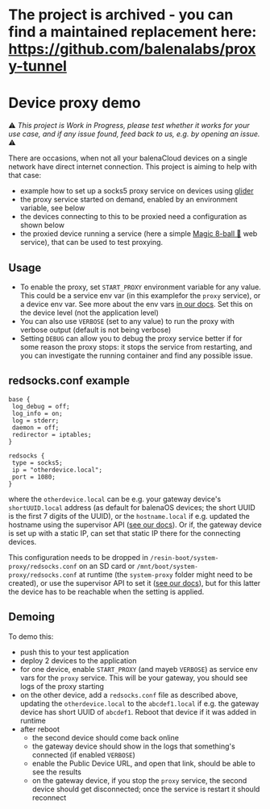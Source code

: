 # The project is archived - you can find a maintained replacement here: https://github.com/balenalabs/proxy-tunnel

# Device proxy demo

⚠️ _This project is Work in Progress, please test whether it works for your use case, and if any issue found, feed back to us, e.g. by opening an issue._ ⚠️

There are occasions, when not all your balenaCloud devices on a single network have direct internet connection. This project is aiming to help with that case:

* example how to set up a socks5 proxy service on devices using [glider][glider]
* the proxy service started on demand, enabled by an environment variable, see below
* the devices connecting to this to be proxied need a configuration as shown below
* the proxied device running a service (here a simple [Magic 8-ball 🎱][magic-8] web service), that can be used to test proxying.

## Usage

* To enable the proxy, set `START_PROXY` environment variable for any value. This could be a service env var (in this examplefor the `proxy` service), or a device env var. See more about the env vars [in our docs][envvar]. Set this on the device level (not the application level)
* You can also use `VERBOSE` (set to any value) to run the proxy with verbose output (default is not being verbose)
* Setting `DEBUG` can allow you to debug the proxy service better if for some reason the proxy stops: it stops the service from restarting, and you can investigate the running container and find any possible issue.

## redsocks.conf example

```
base {
 log_debug = off;
 log_info = on;
 log = stderr;
 daemon = off;
 redirector = iptables;
}

redsocks {
 type = socks5;
 ip = "otherdevice.local";
 port = 1080;
}
```
where the `otherdevice.local` can be e.g. your gateway device's `shortUUID.local` address (as default for balenaOS devices; the short UUID is the first 7 digits of the UUID), or the `hostname.local` if e.g. updated the hostname using the supervisor API ([see our docs][host-config]). Or if, the gateway device is set up with a static IP, can set that static IP there for the connecting devices.

This configuration needs to be dropped in `/resin-boot/system-proxy/redsocks.conf` on an SD card or `/mnt/boot/system-proxy/redsocks.conf` at runtime (the `system-proxy` folder might need to be created), or use the supervisor API to set it ([see our docs][host-config]), but for this latter the device has to be reachable when the setting is applied.

## Demoing

To demo this:

* push this to your test application
* deploy 2 devices to the application
* for one device, enable `START_PROXY` (and mayeb `VERBOSE`) as service env vars for the `proxy` service. This will be your gateway, you should see logs of the proxy starting
* on the other device, add a `redsocks.conf` file as described above, updating the `otherdevice.local` to the `abcdef1.local` if e.g. the gateway device has short UUID of `abcdef1`. Reboot that device if it was added in runtime
* after reboot
  * the second device should come back online
  * the gateway device should show in the logs that something's connected (if enabled `VERBOSE`)
  * enable the Public Device URL, and open that link, should be able to see the results
  * on the gateway device, if you stop the `proxy` service, the second device should get disconnected; once the service is restart it should reconnect

[envvar]: https://www.balena.io/docs/learn/manage/serv-vars/#environment-and-service-variables "Environment and service variables"
[glider]: https://github.com/nadoo/glider "glider project page on GitHub"
[host-config]: https://www.balena.io/docs/reference/supervisor/supervisor-api/#patch-v1devicehost-config "host-config supervisor API docs"
[magic-8]: https://en.wikipedia.org/wiki/Magic_8-Ball "Magic 8-Ball on Wikipedia"
